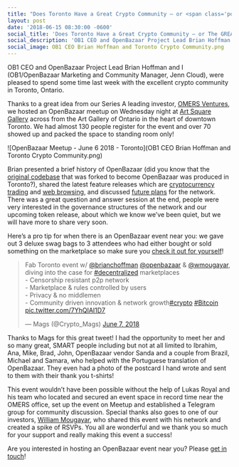 ```yaml
---
title: "Does Toronto Have a Great Crypto Community – or <span class='post-title-extra'>The GREATEST </span> Crypto Community?"
layout: post
date: '2018-06-15 08:30:00 -0600'
social_title: 'Does Toronto Have a Great Crypto Community – or The GREATEST Crypto Community?'
social_description: 'OB1 CEO and OpenBazaar Project Lead Brian Hoffman and I (OB1/OpenBazaar Marketing and Community Manager, Jenn Cloud), were pleased to spend some time last week with the excellent crypto community in Toronto, Ontario.'
social_image: OB1 CEO Brian Hoffman and Toronto Crypto Community.png
---
```


OB1 CEO and OpenBazaar Project Lead Brian Hoffman and I (OB1/OpenBazaar Marketing and Community Manager, Jenn Cloud), were pleased to spend some time last week with the excellent crypto community in Toronto, Ontario.

Thanks to a great idea from our Series A leading investor, [OMERS Ventures](https://www.omersventures.com/), we hosted an OpenBazaar meetup on Wednesday night at [Art Square Gallery](https://www.art-square.ca/) across from the Art Gallery of Ontario in the heart of downtown Toronto. We had almost 130 people register for the event and over 70 showed up and packed the space to standing room only!

![OpenBazaar Meetup - June 6 2018 - Toronto](OB1 CEO Brian Hoffman and Toronto Crypto Community.png)

Brian presented a brief history of OpenBazaar (did you know that the [original codebase](http://www.openbazaar.org/about/) that was forked to become OpenBazaar was produced in Toronto?), shared the latest feature releases which are [cryptocurrency trading](https://www.openbazaar.org/blog/cryptocurrency-trading-now-available-on-openbazaar/) and [web browsing](http://openbazaar.com/), and discussed [future plans](https://www.openbazaar.org/blog/openbazaar-2018-roadmap/) for the network. There was a great question and answer session at the end, people were very interested in the governance structures of the network and our upcoming token release, about which we know we’ve been quiet, but we will have more to share very soon.

Here’s a pro tip for when there is an OpenBazaar event near you: we gave out 3 deluxe swag bags to 3 attendees who had either bought or sold something on the marketplace so make sure you [check it out for yourself](https://www.openbazaar.org/download/)!

<blockquote class="twitter-tweet" data-lang="en"><p lang="en" dir="ltr">Fab Toronto event w/ <a href="https://twitter.com/brianchoffman?ref_src=twsrc%5Etfw">@brianchoffman</a> <a href="https://twitter.com/openbazaar?ref_src=twsrc%5Etfw">@openbazaar</a> &amp; <a href="https://twitter.com/wmougayar?ref_src=twsrc%5Etfw">@wmougayar</a>, diving into the case for <a href="https://twitter.com/hashtag/decentralized?src=hash&amp;ref_src=twsrc%5Etfw">#decentralized</a> marketplaces<br>- Censorship resistant p2p network<br>- Marketplace &amp; rules controlled by users<br>- Privacy &amp; no middlemen<br>- Community driven innovation &amp; network growth<a href="https://twitter.com/hashtag/crypto?src=hash&amp;ref_src=twsrc%5Etfw">#crypto</a> <a href="https://twitter.com/hashtag/Bitcoin?src=hash&amp;ref_src=twsrc%5Etfw">#Bitcoin</a> <a href="https://t.co/7YhQIAI1D7">pic.twitter.com/7YhQIAI1D7</a></p>&mdash; Mags (@Crypto_Mags) <a href="https://twitter.com/Crypto_Mags/status/1004558004581122048?ref_src=twsrc%5Etfw">June 7, 2018</a></blockquote>
<script async src="https://platform.twitter.com/widgets.js" charset="utf-8"></script>

Thanks to Mags for this great tweet! I had the opportunity to meet her and so many great, SMART people including but not at all limited to Ibrahim, Ana, Mike, Brad, John, OpenBazaar vendor Sanda and a couple from Brazil, Michael and Samara, who helped with the Portuguese translation of OpenBazaar. They even had a photo of the postcard I hand wrote and sent to them with their thank you t-shirts!

This event wouldn’t have been possible without the help of Lukas Royal and his team who located and secured an event space in record time near the OMERS office, set up the event on Meetup and established a Telegram group for community discussion. Special thanks also goes to one of our investors, [William Mougayar](https://twitter.com/wmougayar), who shared this event with his network and created a spike of RSVPs. You all are wonderful and we thank you so much for your support and really making this event a success!

Are you interested in hosting an OpenBazaar event near you? Please [get in touch](https://openbazaar.org/meet)!
